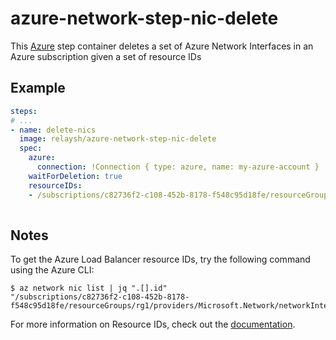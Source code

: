 # azure-network-step-nic-delete

This [Azure](https://azure.microsoft.com/en-us/services/#networking) step container deletes a set of 
Azure Network Interfaces in an Azure subscription given a set of resource IDs

## Example

```yaml
steps:
# ...
- name: delete-nics
  image: relaysh/azure-network-step-nic-delete
  spec:
    azure:
      connection: !Connection { type: azure, name: my-azure-account }
    waitForDeletion: true
    resourceIDs:
    - /subscriptions/c82736f2-c108-452b-8178-f548c95d18fe/resourceGroups/rg1/providers/Microsoft.Network/networkInterfaces/nic1
 
```

## Notes
To get the Azure Load Balancer resource IDs, try the following command using the Azure CLI: 
 ```
$ az network nic list | jq ".[].id"
"/subscriptions/c82736f2-c108-452b-8178-f548c95d18fe/resourceGroups/rg1/providers/Microsoft.Network/networkInterfaces/nic1"
```

For more information on Resource IDs, check out the [documentation]("https://docs.microsoft.com/en-us/rest/api/resources/resources/getbyid"). 

